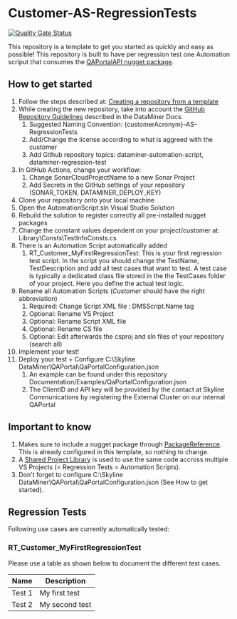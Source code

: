 # Customer-AS-RegressionTests

[![Quality Gate Status](https://sonarcloud.io/api/project_badges/measure?project=SkylineCommunications_Skyline.DataMiner.GithubTemplate.RegressionTest&metric=alert_status&token=29f9cdf6df4a18b09c66e7cae2ba628ae472f17b)](https://sonarcloud.io/summary/new_code?id=SkylineCommunications_Skyline.DataMiner.GithubTemplate.RegressionTest)

This repository is a template to get you started as quickly and easy as possible!
This repository is built to have per regression test one Automation scriput that consumes the [QAPortalAPI nugget package](https://github.com/SkylineCommunications/Skyline.DataMiner.Utils.QAPortalAPI).

## How to get started

1. Follow the steps described at: [Creating a repository from a template](https://docs.github.com/en/repositories/creating-and-managing-repositories/creating-a-repository-from-a-template#creating-a-repository-from-a-template)
2. While creating the new repository, take into account the [GitHub Repository Guidelines](https://docs.dataminer.services/develop/CICD/Skyline%20Communications/Github/Use_Github_Guidelines.html) described in the DataMiner Docs. 
    1. Suggested Naming Convention: {customerAcronym}-AS-RegressionTests
    2. Add/Change the license according to what is aggreed with the customer
    3. Add Github repository topics: dataminer-automation-script, dataminer-regression-test
3. In GitHub Actions, change your workflow:
    1. Change SonarCloudProjectName to a new Sonar Project
    2. Add Secrets in the GitHub settings of your repository (SONAR_TOKEN, DATAMINER_DEPLOY_KEY)
5. Clone your repository onto your local machine
6. Open the AutomationScript.sln Visual Studio Solution
7. Rebuild the solution to register correctly all pre-installed nugget packages
8. Change the constant values dependent on your project/customer at: Library\Consts\TestInfoConsts.cs
9. There is an Automation Script automatically added
    1. RT_Customer_MyFirstRegressionTest: This is your first regression test script. In the script you should change the TestName, TestDescription and add all test cases that want to test. A test case is typically a dedicated class file stored in the the TestCases folder of your project. Here you define the actual test logic.
10. Rename all Automation Scripts (_Customer_ should have the right abbreviation)
    1. Required: Change Script XML file : DMSScript.Name tag
    2. Optional: Rename VS Project
    3. Optional: Rename Script XML file 
    4. Optional: Rename CS file
    5. Optional: Edit afterwards the csproj and sln files of your repository (search all)
11. Implement your test!
12. Deploy your test + Configure C:\Skyline DataMiner\QAPortal\QaPortalConfiguration.json
    1. An example can be found under this repository Documentation/Examples/QaPortalConfiguration.json
    2. The ClientID and API key will be provided by the contact at Skyline Communications by registering the External Cluster on our internal QAPortal
    
## Important to know

1. Makes sure to include a nugget package through [PackageReference](https://learn.microsoft.com/en-us/nuget/consume-packages/package-references-in-project-files). This is already configured in this template, so nothing to change.
2. A [Shared Project Library](https://learn.microsoft.com/en-us/xamarin/cross-platform/app-fundamentals/shared-projects?tabs=windows#what-is-a-shared-project) is used to use the same code accross multiple VS Projects (= Regression Tests = Automation Scripts).
3. Don't forget to configure C:\Skyline DataMiner\QAPortal\QaPortalConfiguration.json (See How to get started).

## Regression Tests

Following use cases are currently automatically tested:

### RT_Customer_MyFirstRegressionTest

Please use a table as shown below to document the different test cases.

| Name | Description |
|--|--|
|Test 1|My first test|
|Test 2|My second test|
